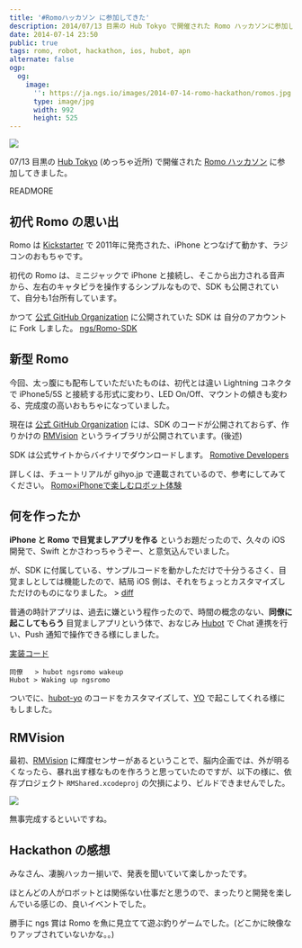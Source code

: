 ```yaml
---
title: '#Romoハッカソン に参加してきた'
description: 2014/07/13 目黒の Hub Tokyo で開催された Romo ハッカソンに参加してきました。
date: 2014-07-14 23:50
public: true
tags: romo, robot, hackathon, ios, hubot, apn
alternate: false
ogp:
  og:
    image:
      '': https://ja.ngs.io/images/2014-07-14-romo-hackathon/romos.jpg
      type: image/jpg
      width: 992
      height: 525
---
```


![](2014-07-14-romo-hackathon/romos.jpg)

07/13 目黒の [Hub Tokyo] \(めっちゃ近所) で開催された [Romo ハッカソン] に参加してきました。

READMORE

## 初代 Romo の思い出

Romo は [Kickstarter] で 2011年に発売された、iPhone とつなげて動かす、ラジコンのおもちゃです。

初代の Romo は、ミニジャックで iPhone と接続し、そこから出力される音声から、左右のキャタピラを操作するシンプルなもので、SDK も公開されていて、自分も1台所有しています。

かつて [公式 GitHub Organization] に公開されていた SDK は 自分のアカウントに Fork しました。 [ngs/Romo-SDK]

## 新型 Romo

今回、太っ腹にも配布していただいたものは、初代とは違い Lightning コネクタで iPhone5/5S と接続する形式に変わり、LED On/Off、マウントの傾きも変わる、完成度の高いおもちゃになっていました。

現在は [公式 GitHub Organization] には、SDK のコードが公開されておらず、作りかけの [RMVision] というライブラリが公開されています。(後述)

SDK は公式サイトからバイナリでダウンロードします。 [Romotive Developers]

詳しくは、チュートリアルが gihyo.jp で連載されているので、参考にしてみてください。 [Romo×iPhoneで楽しむロボット体験]

## 何を作ったか

**iPhone と Romo で目覚ましアプリを作る** というお題だったので、久々の iOS 開発で、Swift とかさわっちゃうぞー、と意気込んでいました。

が、SDK に付属している、サンプルコードを動かしただけで十分うるさく、目覚ましとしては機能したので、結局 iOS 側は、それをちょっとカスタマイズしただけのものになりました。 > [diff]

普通の時計アプリは、過去に嫌という程作ったので、時間の概念のない、**同僚に起こしてもらう** 目覚ましアプリという体で、おなじみ [Hubot] で Chat 連携を行い、Push 通知で操作できる様にしました。

[実装コード]

```
同僚   > hubot ngsromo wakeup
Hubot > Waking up ngsromo
```

ついでに、[hubot-yo] のコードをカスタマイズして、[YO] で起こしてくれる様にもしました。

## RMVision

最初、[RMVision] に輝度センサーがあるということで、脳内企画では、外が明るくなったら、暴れ出す様なものを作ろうと思っていたのですが、以下の様に、依存プロジェクト `RMShared.xcodeproj` の欠損により、ビルドできませんでした。

![](2014-07-14-romo-hackathon/rmshared.png)

無事完成するといいですね。

## Hackathon の感想

みなさん、凄腕ハッカー揃いで、発表を聞いていて楽しかったです。

ほとんどの人がロボットとは関係ない仕事だと思うので、まったりと開発を楽しんでいる感じの、良いイベントでした。

勝手に ngs 賞は Romo を魚に見立てて遊ぶ釣りゲームでした。(どこかに映像なりアップされていないかな。。)


[Hub Tokyo]: http://hubtokyo.com/
[Romo ハッカソン]: http://everevo.com/event/13478
[Kickstarter]: https://www.kickstarter.com/projects/peterseid/romo-the-smartphone-robot
[公式 GitHub Organization]: https://github.com/romotive
[RMVision]: https://github.com/Romotive/RMVision
[ngs/Romo-SDK]: https://github.com/ngs/Romo-SDK
[Romotive Developers]: http://www.romotive.com/developers/
[diff]: https://github.com/ngs/20140713-romo-hackathon/commit/35f535a186b37a7c638e23d92b25f48a329be9fa
[Hubot]: https://hubot.github.com/
[hubot-yo]: https://github.com/sakatam/hubot-yo
[YO]: http://www.justyo.co/
[実装コード]: https://gist.github.com/ngs/98d49a2d17da344e615f
[Romo×iPhoneで楽しむロボット体験]: http://gihyo.jp/dev/serial/01/romo
